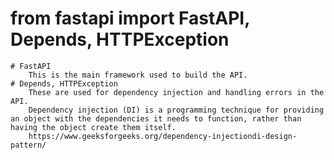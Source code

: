 # from fastapi import FastAPI, Depends, HTTPException
    # FastAPI
        This is the main framework used to build the API.
    # Depends, HTTPException
        These are used for dependency injection and handling errors in the API.
        Dependency injection (DI) is a programming technique for providing an object with the dependencies it needs to function, rather than having the object create them itself.
        https://www.geeksforgeeks.org/dependency-injectiondi-design-pattern/